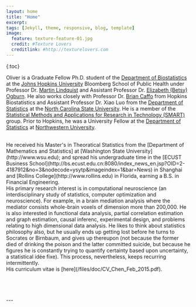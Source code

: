 ```yaml
---
layout: home
title: "Home"
excerpt: 
tags: [Jekyll, theme, responsive, blog, template]
image:
  feature: texture-feature-01.jpg
  credit: #Texture Lovers
  creditlink: #http://texturelovers.com
---
```

<section id="table-of-contents" class="toc">
<div id="drawer" markdown="1">
{:toc}
</div>
</section>



Oliver is a Graduate Fellow Ph.D. student of the [Department of Biostatistics](http://www.jhsph.edu/departments/biostatistics/) at the [Johns Hopkins University](http://www.jhsph.edu/) Bloomberg School of Public Health under Professor Dr. [Martin Lindquist](http://www.biostat.jhsph.edu/~mlindqui/) and Assistant Professor Dr. [Elizabeth (Betsy) Ogburn](http://www.eogburn.com). He also works closely with Professor Dr. [Brian Caffo]() from Hopkins Biostatistics and Assistant Professor Dr. Xiao Luo from the [Department of Statistics](http://www.jhsph.edu/departments/biostatistics/) at the [North Carolina State University](http://www.stat.ncsu.edu/). He is a member of the [Statistical Methods and Applications for Research in Technology (SMART)](http://www.smart-stats.org) group. Prior to Hopkins, he was a University Fellow at the [Department of Statistics](http://www.statistics.northwestern.edu) at [Northwestern University](http://www.northwestern.edu).


<br />
He received his Master's in Theoratical Statistics from the [Department of Mathematics and Statistics] at [Washington State University](http://www.wsu.edu); and spread his undergraduate time in the [ECUST Business School](http://bs.ecust.edu.cn:8080/index_news_en.jsp?OID=2-4187912&no=3&nodecode=ysytp&imageindex=1&bar=News) in Shanghai and [Rollins College](http://www.rollins.edu) in Florida, earning a B.S. in Financial Engineering.


<br />
His primary research interest is in computational neuroscience (an interdisciplinary study of statistics, computer optimization and neuroscience). For example, in a brain mediation analysis where the mediator consists whole-brain voxels of dimension more than 200,000. He is also interested in functional data analysis, partial correlation estimation and graph estimation, causal inferenc, experimental design, and problems relating to high dimensional data analysis. He likes to think about statistics philosophy also, but he usually ends up getting lost before he turns to Socrates or Birnbaum, and gives up thereupon (not because the former died of drinking the poison and the latter committed suicide, but because he figures he is constantly trying to quantify certainty based upon uncertainty, a statistical idée fixe). This process, nevertheless, keeps recurring intermittently. 


<br />
His curriculum vitae is [here](/files/doc/CV_Chen_Feb_2015.pdf).

<br />
<br />
<br />
<br />
<br />
---